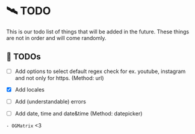 # 🛰 TODO
This is our todo list of things that will be added in the future.
These things are not in order and will come randomly.

## 🧾 TODOs

- [ ] Add options to select default regex check for ex. youtube, instagram and not only for https. (Method: url)
- [X] Add locales
- [ ] Add (understandable) errors
- [ ] Add date, time and date&time (Method: datepicker)


`- OGMatrix` <3
